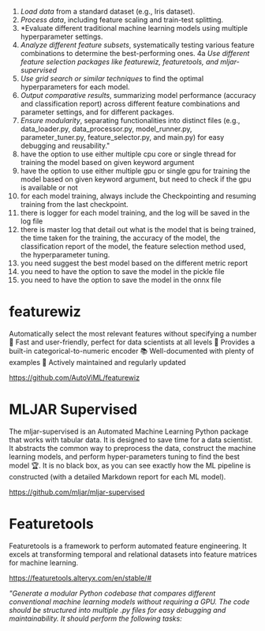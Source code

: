 


1. *Load data* from a standard dataset (e.g., Iris dataset).
2. *Process data*, including feature scaling and train-test splitting.
3. *Evaluate different traditional machine learning models using multiple hyperparameter settings.
4. *Analyze different feature subsets*, systematically testing various feature combinations to determine the best-performing ones.
   4a *Use different feature selection packages like featurewiz, featuretools, and mljar-supervised*
5. *Use grid search or similar techniques* to find the optimal hyperparameters for each model.
6. *Output comparative results*, summarizing model performance (accuracy and classification report) across different feature combinations and parameter settings, and for different packages.
7. *Ensure modularity*, separating functionalities into distinct files (e.g., data_loader.py, data_processor.py, model_runner.py, parameter_tuner.py, feature_selector.py, and main.py) for easy debugging and reusability."
8. have the option to use either multiple cpu core or single thread for training the model based on given keyword argument
9. have the option to use either multiple gpu or single gpu for training the model based on given keyword argument, but need to check if the gpu is available or not
10. for each model training, always include the Checkpointing and resuming training from the last checkpoint. 
11. there is logger for each model training, and the log will be saved in the log file
12. there is master log that detail out what is the model that is being trained, the time taken for the training, the accuracy of the model, the classification report of the model, the feature selection method used, the hyperparameter tuning.
13. you need suggest the best model based on the different metric report
14. you need to have the option to save the model in the pickle file
15. you need to have the option to save the model in the onnx file

# featurewiz

Automatically select the most relevant features without specifying a number 🚀 Fast and user-friendly, perfect for data scientists at all levels 🎯 Provides a built-in categorical-to-numeric encoder 📚 Well-documented with plenty of examples 📝 Actively maintained and regularly updated

https://github.com/AutoViML/featurewiz


# MLJAR Supervised

The mljar-supervised is an Automated Machine Learning Python package that works with tabular data. It is designed to save time for a data scientist. It abstracts the common way to preprocess the data, construct the machine learning models, and perform hyper-parameters tuning to find the best model 🏆. It is no black box, as you can see exactly how the ML pipeline is constructed (with a detailed Markdown report for each ML model).

https://github.com/mljar/mljar-supervised

# Featuretools
Featuretools is a framework to perform automated feature engineering. It excels at transforming temporal and relational datasets into feature matrices for machine learning.

https://featuretools.alteryx.com/en/stable/#


*"Generate a modular Python codebase that compares different conventional machine learning models without requiring a GPU. The code should be structured into multiple .py files for easy debugging and maintainability. It should perform the following tasks:* 